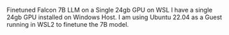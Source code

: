 Finetuned Falcon 7B LLM on a Single 24gb GPU on WSL
I have a single 24gb GPU installed on Windows Host. I am using Ubuntu 22.04 as a Guest running in WSL2 to finetune the 7B model. 